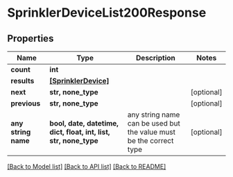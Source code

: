 # SprinklerDeviceList200Response


## Properties
Name | Type | Description | Notes
------------ | ------------- | ------------- | -------------
**count** | **int** |  | 
**results** | [**[SprinklerDevice]**](SprinklerDevice.md) |  | 
**next** | **str, none_type** |  | [optional] 
**previous** | **str, none_type** |  | [optional] 
**any string name** | **bool, date, datetime, dict, float, int, list, str, none_type** | any string name can be used but the value must be the correct type | [optional]

[[Back to Model list]](../README.md#documentation-for-models) [[Back to API list]](../README.md#documentation-for-api-endpoints) [[Back to README]](../README.md)


